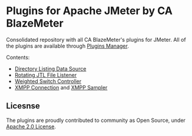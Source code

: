 # Plugins for Apache JMeter by CA BlazeMeter
Consolidated repository with all CA BlazeMeter's plugins for JMeter. All of the plugins are available through [Plugins Manager](https://jmeter-plugins.org/wiki/PluginsManager/).

Contents:
 - [Directory Listing Data Source](directory-listing/DirectoryListing.md)
 - [Rotating JTL File Listener](rotating-listener/RotatingListener.md)
 - [Weighted Switch Controller](wsc/WeightedSwitchController.md)
 - [XMPP Connection](xmpp/XMPPConnection.md) and [XMPP Sampler](xmpp/XMPPSampler.md)  

## Licesnse

The plugins are proudly contributed to community as Open Source, under [Apache 2.0 License](LICENSE).